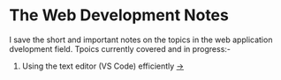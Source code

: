 # The Web Development Notes
 I save the short and important notes on the topics in the web application dvelopment field.
Tpoics currently covered and in progress:-
1) Using the text editor (VS Code) efficiently [->](https://github.com/parthgithub-byte/The-Web-Development-Notes/blob/main/Text%20Editor.docx )